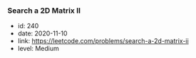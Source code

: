 ### Search a 2D Matrix II

* id: 240
* date: 2020-11-10
* link: https://leetcode.com/problems/search-a-2d-matrix-ii
* level: Medium
